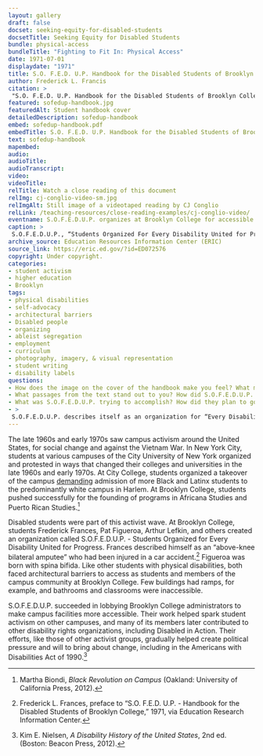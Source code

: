 ```yaml
--- 
layout: gallery
draft: false
docset: seeking-equity-for-disabled-students
docsetTitle: Seeking Equity for Disabled Students
bundle: physical-access
bundleTitle: "Fighting to Fit In: Physical Access"
date: 1971-07-01
displaydate: "1971"
title: S.O. F.E.D. U.P. Handbook for the Disabled Students of Brooklyn College, CUNY, excerpt
author: Frederick L. Francis
citation: >
 "S.O. F.E.D. U.P. Handbook for the Disabled Students of Brooklyn College, CUNY, excerpt," Frederick L. Francis, in New York City Civil Rights History Project, Accessed: [Month Day, Year], https://nyccivilrightshistory.org/gallery/sofedup-handbook.
featured: sofedup-handbook.jpg
featuredAlt: Student handbook cover
detailedDescription: sofedup-handbook
embed: sofedup-handbook.pdf
embedTitle: S.O. F.E.D. U.P. Handbook for the Disabled Students of Brooklyn College, CUNY, excerpt
text: sofedup-handbook
mapembed: 
audio: 
audioTitle: 
audioTranscript: 
video: 
videoTitle: 
relTitle: Watch a close reading of this document
relImg: cj-conglio-video-sm.jpg
relImgAlt: Still image of a videotaped reading by CJ Conglio
relLink: /teaching-resources/close-reading-examples/cj-conglio-video/
eventname: S.O.F.E.D.U.P. organizes at Brooklyn College for accessible education for Disabled students.
caption: >
 S.O.F.E.D.U.P., “Students Organized For Every Disability United for Progress,” was founded at Brooklyn College to promote activism by and for Disabled students to eliminate architectural and bureaucratic barriers and increase educational access. Their handbook described their goals and vision.
archive_source: Education Resources Information Center (ERIC)
source_link: https://eric.ed.gov/?id=ED072576
copyright: Under copyright.
categories: 
- student activism
- higher education
- Brooklyn
tags: 
- physical disabilities
- self-advocacy
- architectural barriers
- Disabled people
- organizing
- ableist segregation
- employment
- curriculum
- photography, imagery, & visual representation
- student writing
- disability labels
questions: 
- How does the image on the cover of the handbook make you feel? What message do you think the authors wanted to send with this image? What did they think of the term “handicapped”? 
- What passages from the text stand out to you? How did S.O.F.E.D.U.P. use the language of civil rights movements and ideas to make their case? 
- What was S.O.F.E.D.U.P. trying to accomplish? How did they plan to go about it through their organizing? 
- >
 S.O.F.E.D.U.P. describes itself as an organization for “Every Disability United for Progress.” In what ways are students of “every disability” included, or not included, in Francis’s statement?
--- 
```


The late 1960s and early 1970s saw campus activism around the United States, for social change and against the Vietnam War. In New York City, students at various campuses of the City University of New York organized and protested in ways that changed their colleges and universities in the late 1960s and early 1970s. At City College, students organized a takeover of the campus [demanding](topics/black-latina-women/audre-lorde-cuny/we-demand) admission of more Black and Latinx students to the predominantly white campus in Harlem. At Brooklyn College, students pushed successfully for the founding of programs in Africana Studies and Puerto Rican Studies.[^1]

Disabled students were part of this activist wave. At Brooklyn College, students Frederick Frances, Pat Figueroa, Arthur Lefkin, and others created an organization called S.O.F.E.D.U.P. - Students Organized for Every Disability United for Progress. Frances described himself as an “above-knee bilateral amputee” who had been injured in a car accident.[^2] Figueroa was born with spina bifida. Like other students with physical disabilities, both faced architectural barriers to access as students and members of the campus community at Brooklyn College. Few buildings had ramps, for example, and bathrooms and classrooms were inaccessible.

S.O.F.E.D.U.P. succeeded in lobbying Brooklyn College administrators to make campus facilities more accessible. Their work helped spark student activism on other campuses, and many of its members later contributed to other disability rights organizations, including Disabled in Action. Their efforts, like those of other activist groups, gradually helped create political pressure and will to bring about change, including in the Americans with Disabilities Act of 1990.[^3]

[^1]: Martha Biondi, *Black Revolution on Campus* (Oakland: University of California Press, 2012).

[^2]: Frederick L. Frances, preface to “S.O. F.E.D. U.P. - Handbook for the Disabled Students of Brooklyn College,” 1971, via Education Research Information Center.

[^3]: Kim E. Nielsen, *A Disability History of the United States*, 2nd ed. (Boston: Beacon Press, 2012).
